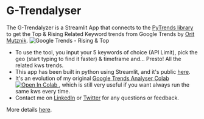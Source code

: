 # G-Trendalyser
The G-Trendalyzer is a Streamlit App that connects to the <a href="https://pypi.org/project/pytrends/">PyTrends library</a> to get the Top & Rising Related Keyword trends from Google Trends by <a href="https://twitter.com/OritSiMu"/>Orit Mutznik</a>.
<img src="https://www.oritseo.me/wp-content/uploads/2021/05/Screenshot-2021-05-26-at-20.20.41.png" alt="Google Trends - Rising & Top"> 
<ul><li>To use the tool, you input your 5 keywords of choice (API Limit), pick the geo (start typing to find it faster) & timeframe and... Presto! All the related kws trends.</li>
<li>This app has been built in python using Streamlit, and it's public <a href="https://share.streamlit.io/oritsimu/g-trendalizer">here</a>.</li>
<li>It's an evolution of my original <a href="https://colab.research.google.com/drive/18yIuZL8t2qIglmG9m0tO_I2NVJQvZ-Qn">Google Trends Analyser Colab</a>
<a href="https://colab.research.google.com/drive/18yIuZL8t2qIglmG9m0tO_I2NVJQvZ-Qn">
  <img src="https://colab.research.google.com/assets/colab-badge.svg" alt="Open In Colab"/>
</a>
  , which is still very useful if you want always run the same kws every time.</li>
<li>Contact me on <a href="https://www.linkedin.com/in/oritsimu/"/>LinkedIn</a> or <a href="https://twitter.com/OritSiMu"/>Twitter</a> for any questions or feedback.</li></ul>
More details <a href="https://www.oritmutznik.com/python-seo/introducing-the-g-trendalyser"/>here</a>.

